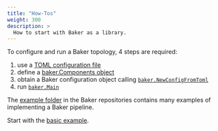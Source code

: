 ```yaml
---
title: "How-Tos"
weight: 300
description: >
  How to start with Baker as a library.
---
```


To configure and run a Baker topology, 4 steps are required:

1. use a [TOML configuration file](/docs/core-concepts/toml/)
2. define a [baker.Components object](/docs/how-tos/baker_components/)
3. obtain a Baker configuration object calling
[`baker.NewConfigFromToml`](https://pkg.go.dev/github.com/AdRoll/baker#NewConfigFromToml)
4. run [`baker.Main`](https://pkg.go.dev/github.com/AdRoll/baker#Main)

The [example folder](https://github.com/AdRoll/baker/tree/main/examples) in the Baker
repositories contains many examples of implementing a Baker pipeline.

Start with the [basic example](https://github.com/AdRoll/baker/blob/main/examples/basic/main.go).
